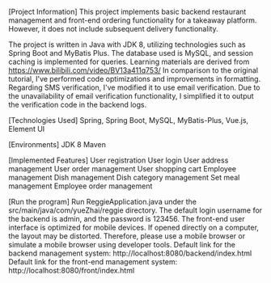 [Project Information]
This project implements basic backend restaurant management and front-end ordering functionality for a takeaway platform. However, it does not include subsequent delivery functionality.

The project is written in Java with JDK 8, utilizing technologies such as Spring Boot and MyBatis Plus. The database used is MySQL, and session caching is implemented for queries. Learning materials are derived from https://www.bilibili.com/video/BV13a411q753/
In comparison to the original tutorial, I've performed code optimizations and improvements in formatting. Regarding SMS verification, I've modified it to use email verification. Due to the unavailability of email verification functionality, I simplified it to output the verification code in the backend logs.

[Technologies Used]
Spring, Spring Boot, MySQL, MyBatis-Plus, Vue.js, Element UI

[Environments]
JDK 8
Maven

[Implemented Features]
 User registration
 User login
 User address management
 User order management
 User shopping cart
 Employee management
 Dish management
 Dish category management
 Set meal management
 Employee order management

[Run the program]
Run ReggieApplication.java under the src/main/java/com/yueZhai/reggie directory.
The default login username for the backend is admin, and the password is 123456.
The front-end user interface is optimized for mobile devices. If opened directly on a computer, the layout may be distorted. Therefore, please use a mobile browser or simulate a mobile browser using developer tools.
Default link for the backend management system: http://localhost:8080/backend/index.html
Default link for the front-end management system: http://localhost:8080/front/index.html
